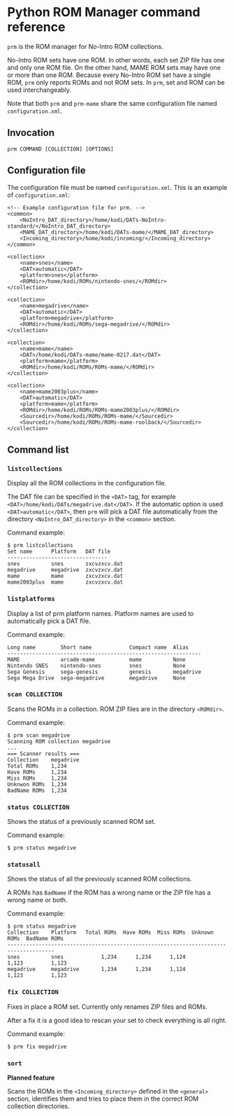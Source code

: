 # Python ROM Manager command reference

`prm` is the ROM manager for No-Intro ROM collections.

No-Intro ROM sets have one ROM. In other words, each set ZIP file has one and only one ROM file.
On the other hand, MAME ROM sets may have one or more than one ROM. Because every No-Intro ROM
set have a single ROM, `prm` only reports ROMs and not ROM sets. In `prm`, set and ROM
can be used interchangeably.

Note that both `prm` and `prm-mame` share the same configuration file named `configuration.xml`.

## Invocation

```
prm COMMAND [COLLECTION] [OPTIONS]
```

## Configuration file

The configuration file must be named `configuration.xml`. This is an example of
`configuration.xml`:

```
<!-- Example configuration file for prm. -->
<common>
    <NoIntro_DAT_directory>/home/kodi/DATs-NoIntro-standard/</NoIntro_DAT_directory>
    <MAME_DAT_directory>/home/kodi/DATs-mame/</MAME_DAT_directory>
    <Incoming_directory>/home/kodi/incoming/</Incoming_directory>
</common>

<collection>
    <name>snes</name>
    <DAT>automatic</DAT>
    <platform>snes</platform>
    <ROMdir>/home/kodi/ROMs/nintendo-snes/</ROMdir>
</collection>

<collection>
    <name>megadrive</name>
    <DAT>automatic</DAT>
    <platform>megadrive</platform>
    <ROMdir>/home/kodi/ROMs/sega-megadrive/</ROMdir>
</collection>

<collection>
    <name>mame</name>
    <DAT>/home/kodi/DATs-mame/mame-0217.dat</DAT>
    <platform>mame</platform>
    <ROMdir>/home/kodi/ROMs/ROMs-mame/</ROMdir>
</collection>

<collection>
    <name>mame2003plus</name>
    <DAT>automatic</DAT>
    <platform>mame</platform>
    <ROMdir>/home/kodi/ROMs/ROMs-mame2003plus/</ROMdir>
    <Sourcedir>/home/kodi/ROMs/ROMs-mame/</Sourcedir>
    <Sourcedir>/home/kodi/ROMs/ROMs-mame-roolback/</Sourcedir>
</collection>
```

## Command list

### `listcollections`

Display all the ROM collections in the configuration file.

The DAT file can be specified in the `<DAT>` tag, for example `<DAT>/home/kodi/DATs/megadrive.dat</DAT>`.
If the automatic option is used `<DAT>automatic</DAT>`, then `prm` will pick a DAT file
automatically from the directory `<NoIntro_DAT_directory>` in the `<common>` section.

Command example:
```
$ prm listcollections
Set name      Platform   DAT file
--------------------------------
snes          snes       zxcvzxcv.dat
megadrive     megadrive  zxcvzxcv.dat
mame          mame       zxcvzxcv.dat
mame2003plus  mame       zxcvzxcv.dat
```

### `listplatforms`

Display a list of prm platform names. Platform names are used to automatically pick a
DAT file.

Command example:
```
Long name        Short name            Compact name  Alias
--------------------------------------------------------------
MAME             arcade-mame           mame          None 
Nintendo SNES    nintendo-snes         snes          None
Sega Genesis     sega-genesis          genesis       megadrive
Sega Mega Drive  sega-megadrive        megadrive     None
```

### `scan COLLECTION`

Scans the ROMs in a collection. ROM ZIP files are in the directory `<ROMdir>`.

Command example:
```
$ prm scan megadrive
Scanning ROM collection megadrive
...
=== Scanner results ===
Collection    megadrive
Total ROMs    1,234
Have ROMs     1,234
Miss ROMs     1,234
Unknwon ROMs  1,234
BadName ROMs  1,234
```

### `status COLLECTION`

Shows the status of a previously scanned ROM set.

Command example:
```
$ prm status megadrive
```

### `statusall`

Shows the status of all the previously scanned ROM collections.

A ROMs has `BadName` if the ROM has a wrong name or the ZIP file has a wrong name or both.

Command example:
```
$ prm status megadrive
Collection    Platform   Total ROMs  Have ROMs  Miss ROMs  Unknown ROMs  BadName ROMs
-------------------------------------------------------------------------------------
snes          snes            1,234      1,234      1,124         1,123         1,123
megadrive     megadrive       1,234      1,234      1,124         1,123         1,123
```

### `fix COLLECTION`

Fixes in place a ROM set. Currently only renames ZIP files and ROMs.

After a fix it is a good idea to rescan your set to check everything is all right.

Command example:
```
$ prm fix megadrive
```

### `sort`

**Planned feature**

Scans the ROMs in the `<Incoming_directory>` defined in the `<general>` section, identifies
them and tries to place them in the correct ROM collection directories.

